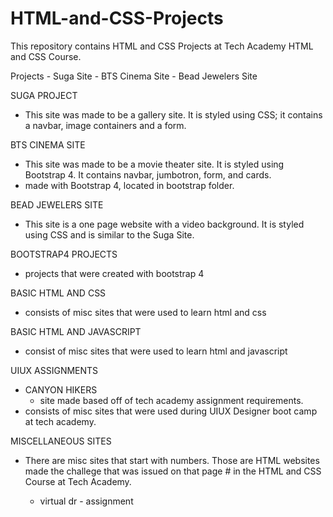 # HTML-and-CSS-Projects
 This repository contains HTML and CSS Projects at Tech Academy HTML and CSS Course. 

 Projects
    - Suga Site
    - BTS Cinema Site
    - Bead Jewelers Site

SUGA PROJECT
- This site was made to be a gallery site. It is styled using CSS; it contains a navbar, image containers and a form. 

BTS CINEMA SITE
- This site was made to be a movie theater site. It is styled using Bootstrap 4. It contains navbar, jumbotron, form, and cards. 
- made with Bootstrap 4, located in bootstrap folder.

BEAD JEWELERS SITE
- This site is a one page website with a video background. It is styled using CSS and is similar to the Suga Site. 

BOOTSTRAP4 PROJECTS
- projects that were created with bootstrap 4

BASIC HTML AND CSS 
- consists of misc sites that were used to learn html and css

BASIC HTML AND JAVASCRIPT
- consist of misc sites that were used to learn html and javascript

UIUX ASSIGNMENTS 
- CANYON HIKERS
    - site made based off of tech academy assignment requirements. 
- consists of misc sites that were used during UIUX Designer boot camp at tech academy.

MISCELLANEOUS SITES
- There are misc sites that start with numbers. Those are HTML websites made the challege that was issued on that page # in the HTML and CSS Course at Tech Academy. 

    - virtual dr - assignment 
